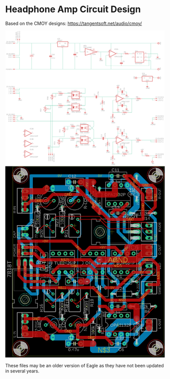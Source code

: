 Headphone Amp Circuit Design
===

Based on the CMOY designs: https://tangentsoft.net/audio/cmoy/

![schematic](images/schematic.png)
![board](images/board.png)

These files may be an older version of Eagle as they have not been updated in several years.

